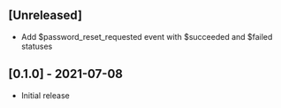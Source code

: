 ## [Unreleased]

- Add $password_reset_requested event with $succeeded and $failed statuses

## [0.1.0] - 2021-07-08

- Initial release
